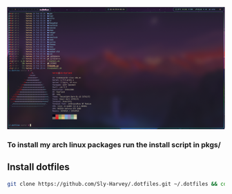 <img src="preview.png" width=800>

### To install my arch linux packages run the install script in pkgs/

## Install dotfiles

```bash
git clone https://github.com/Sly-Harvey/.dotfiles.git ~/.dotfiles && cd ~/.dotfiles && ./install.sh
```

